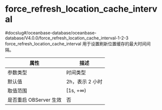 force_refresh_location_cache_interval 
==========================================================
#docslug#/oceanbase-database/oceanbase-database/V4.0.0/force_refresh_location_cache_interval-1-2-3
force_refresh_location_cache_interval 用于设置刷新位置缓存的最大时间间隔。


|      **属性**      |   **描述**   |
|------------------|------------|
| 参数类型             | 时间类型       |
| 默认值              | 2h，表示 2 小时 |
| 取值范围             | \[1s, +∞)  |
| 是否重启 OBServer 生效 | 否          |


